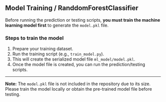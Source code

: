 ## Model Training / RanddomForestClassifier

Before running the prediction or testing scripts, **you must train the machine learning model first** to generate the `model.pkl` file.

### Steps to train the model

1. Prepare your training dataset.
2. Run the training script (e.g., `train_model.py`).
3. This will create the serialized model file `ml_model/model.pkl`.
4. Once the model file is created, you can run the prediction/testing scripts.

---

**Note:** The `model.pkl` file is not included in the repository due to its size. Please train the model locally or obtain the pre-trained model file before testing.
